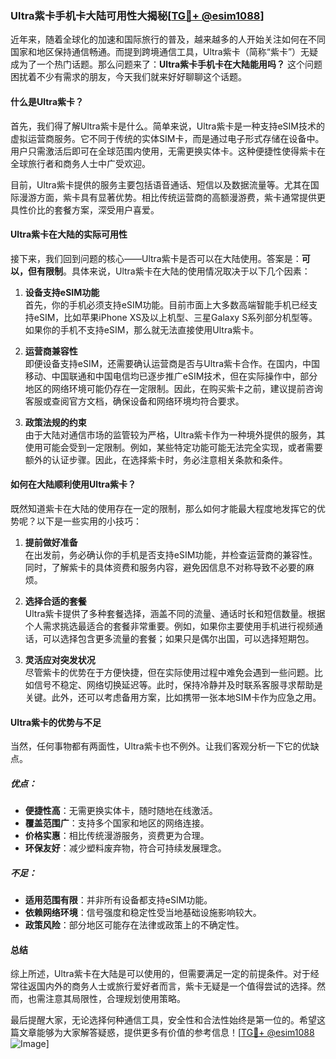 ### Ultra紫卡手机卡大陆可用性大揭秘[[TG💪+ @esim1088](https://t.me/s/esim1088)]

近年来，随着全球化的加速和国际旅行的普及，越来越多的人开始关注如何在不同国家和地区保持通信畅通。而提到跨境通信工具，Ultra紫卡（简称“紫卡”）无疑成为了一个热门话题。那么问题来了：**Ultra紫卡手机卡在大陆能用吗？** 这个问题困扰着不少有需求的朋友，今天我们就来好好聊聊这个话题。

#### 什么是Ultra紫卡？

首先，我们得了解Ultra紫卡是什么。简单来说，Ultra紫卡是一种支持eSIM技术的虚拟运营商服务。它不同于传统的实体SIM卡，而是通过电子形式存储在设备中。用户只需激活后即可在全球范围内使用，无需更换实体卡。这种便捷性使得紫卡在全球旅行者和商务人士中广受欢迎。

目前，Ultra紫卡提供的服务主要包括语音通话、短信以及数据流量等。尤其在国际漫游方面，紫卡具有显著优势。相比传统运营商的高额漫游费，紫卡通常提供更具性价比的套餐方案，深受用户喜爱。

#### Ultra紫卡在大陆的实际可用性

接下来，我们回到问题的核心——Ultra紫卡是否可以在大陆使用。答案是：**可以，但有限制**。具体来说，Ultra紫卡在大陆的使用情况取决于以下几个因素：

1. **设备支持eSIM功能**  
   首先，你的手机必须支持eSIM功能。目前市面上大多数高端智能手机已经支持eSIM，比如苹果iPhone XS及以上机型、三星Galaxy S系列部分机型等。如果你的手机不支持eSIM，那么就无法直接使用Ultra紫卡。

2. **运营商兼容性**  
   即便设备支持eSIM，还需要确认运营商是否与Ultra紫卡合作。在国内，中国移动、中国联通和中国电信均已逐步推广eSIM技术，但在实际操作中，部分地区的网络环境可能仍存在一定限制。因此，在购买紫卡之前，建议提前咨询客服或查阅官方文档，确保设备和网络环境均符合要求。

3. **政策法规的约束**  
   由于大陆对通信市场的监管较为严格，Ultra紫卡作为一种境外提供的服务，其使用可能会受到一定限制。例如，某些特定功能可能无法完全实现，或者需要额外的认证步骤。因此，在选择紫卡时，务必注意相关条款和条件。

#### 如何在大陆顺利使用Ultra紫卡？

既然知道紫卡在大陆的使用存在一定的限制，那么如何才能最大程度地发挥它的优势呢？以下是一些实用的小技巧：

1. **提前做好准备**  
   在出发前，务必确认你的手机是否支持eSIM功能，并检查运营商的兼容性。同时，了解紫卡的具体资费和服务内容，避免因信息不对称导致不必要的麻烦。

2. **选择合适的套餐**  
   Ultra紫卡提供了多种套餐选择，涵盖不同的流量、通话时长和短信数量。根据个人需求挑选最适合的套餐非常重要。例如，如果你主要使用手机进行视频通话，可以选择包含更多流量的套餐；如果只是偶尔出国，可以选择短期包。

3. **灵活应对突发状况**  
   尽管紫卡的优势在于方便快捷，但在实际使用过程中难免会遇到一些问题。比如信号不稳定、网络切换延迟等。此时，保持冷静并及时联系客服寻求帮助是关键。此外，还可以考虑备用方案，比如携带一张本地SIM卡作为应急之用。

#### Ultra紫卡的优势与不足

当然，任何事物都有两面性，Ultra紫卡也不例外。让我们客观分析一下它的优缺点。

##### 优点：
- **便捷性高**：无需更换实体卡，随时随地在线激活。
- **覆盖范围广**：支持多个国家和地区的网络连接。
- **价格实惠**：相比传统漫游服务，资费更为合理。
- **环保友好**：减少塑料废弃物，符合可持续发展理念。

##### 不足：
- **适用范围有限**：并非所有设备都支持eSIM功能。
- **依赖网络环境**：信号强度和稳定性受当地基础设施影响较大。
- **政策风险**：部分地区可能存在法律或政策上的不确定性。

#### 总结

综上所述，Ultra紫卡在大陆是可以使用的，但需要满足一定的前提条件。对于经常往返国内外的商务人士或旅行爱好者而言，紫卡无疑是一个值得尝试的选择。然而，也需注意其局限性，合理规划使用策略。

最后提醒大家，无论选择何种通信工具，安全性和合法性始终是第一位的。希望这篇文章能够为大家解答疑惑，提供更多有价值的参考信息！[[TG💪+ @esim1088](https://t.me/s/esim1088) ![Image](https://i.postimg.cc/4NQfJmqS/Snipaste-2025-05-13-00-14-12.png)]